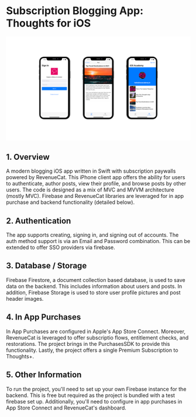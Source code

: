 # Subscription Blogging App: Thoughts for iOS

<!-- ![Thoughts iOS Header]() -->
<img width = "800" heigth = "auto" src = "https://github.com/hi-malik/Blogging-iOS-APP/blob/main/header.png"/>

## 1. Overview

A modern blogging iOS app written in Swift with subscription paywalls powered by RevenueCat. This iPhone client app offers the ability for users to authenticate, author posts, view their profile, and browse posts by other users. The code is designed as a mix of MVC and MVVM architecture (mostly MVC). Firebase and RevenueCat libraries are leveraged for in app purchase and backend functionality (detailed below).

## 2. Authentication

The app supports creating, signing in, and signing out of accounts. The auth method support is via an Email and Password combination. This can be extended to offer SSO providers via firebase.

## 3. Database / Storage

Firebase Firestore, a document collection based database, is used to save data on the backend. This includes information about users and posts. In addition, Firebase Storage is used to store user profile pictures and post header images.

## 4. In App Purchases

In App Purchases are configured in Apple's App Store Connect. Moreover, RevenueCat is leveraged to offer subscriptio flows, entitlement checks, and restorations. The project brings in the PurchasesSDK to provide this functionality. Lastly, the project offers a single Premium Subscription to Thoughts+.

## 5. Other Information

To run the project, you'll need to set up your own Firebase instance for the backend. This is free but required as the project is bundled with a test firebase set up. Additionally, you'll need to configure in app purchases in App Store Connect and RevenueCat's dashboard.

